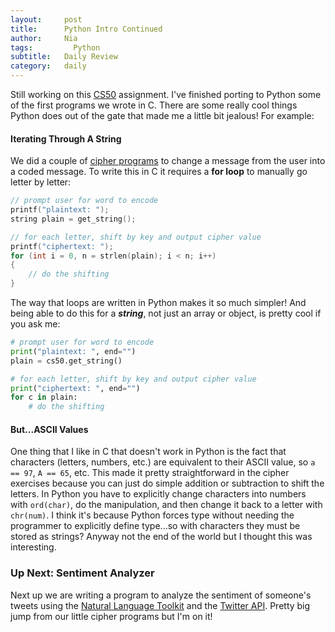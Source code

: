 ```yaml
---
layout:     post
title:      Python Intro Continued
author:     Nia
tags: 		  Python
subtitle:  	Daily Review
category:   daily
---
```


Still working on this [CS50](https://niamurrell.github.io/search/#CS50) assignment. I've finished porting to Python some of the first programs we wrote in C. There are some really cool things Python does out of the gate that made me a little bit jealous! For example:

#### Iterating Through A String

We did a couple of [cipher programs](https://niamurrell.github.io//daily/2017/08/13/caesar-cipher/) to change a message from the user into a coded message. To write this in C it requires a **for loop** to manually go letter by letter:
```C
// prompt user for word to encode
printf("plaintext: ");
string plain = get_string();

// for each letter, shift by key and output cipher value
printf("ciphertext: ");
for (int i = 0, n = strlen(plain); i < n; i++)
{
	// do the shifting
}
```

The way that loops are written in Python makes it so much simpler! And being able to do this for a ***string***, not just an array or object, is pretty cool if you ask me:

```python
# prompt user for word to encode
print("plaintext: ", end="")
plain = cs50.get_string()

# for each letter, shift by key and output cipher value
print("ciphertext: ", end="")
for c in plain:
	# do the shifting
```

#### But...ASCII Values

One thing that I like in C that doesn't work in Python is the fact that characters (letters, numbers, etc.) are equivalent to their ASCII value, so `a == 97`, `A == 65`, etc. This made it pretty straightforward in the cipher exercises because you can just do simple addition or subtraction to shift the letters. In Python you have to explicitly change characters into numbers with `ord(char)`, do the manipulation, and then change it back to a letter with `chr(num)`. I think it's because Python forces type without needing the programmer to explicitly define type...so with characters they must be stored as strings? Anyway not the end of the world but I thought this was interesting.

### Up Next: Sentiment Analyzer

Next up we are writing a program to analyze the sentiment of someone's tweets using the [Natural Language Toolkit](http://www.nltk.org/) and the [Twitter API](https://developer.twitter.com/). Pretty big jump from our little cipher programs but I'm on it!
